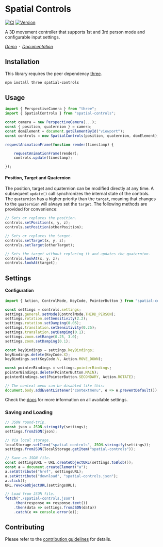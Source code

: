 # Spatial Controls

[![CI](https://github.com/vanruesc/spatial-controls/actions/workflows/ci.yml/badge.svg)](https://github.com/vanruesc/spatial-controls/actions/workflows/ci.yml)
[![Version](https://badgen.net/npm/v/spatial-controls?color=green)](https://www.npmjs.com/package/spatial-controls)

A 3D movement controller that supports 1st and 3rd person mode and configurable input settings.

*[Demo](https://vanruesc.github.io/spatial-controls/demo)&ensp;&middot;&ensp;[Documentation](https://vanruesc.github.io/spatial-controls/docs)*


## Installation

This library requires the peer dependency [three](https://github.com/mrdoob/three.js/).

```sh
npm install three spatial-controls
```


## Usage

```js
import { PerspectiveCamera } from "three";
import { SpatialControls } from "spatial-controls";

const camera = new PerspectiveCamera(...);
const { position, quaternion } = camera;
const domElement = document.getElementById("viewport");
const controls = new SpatialControls(position, quaternion, domElement);

requestAnimationFrame(function render(timestamp) {

	requestAnimationFrame(render);
	controls.update(timestamp);

});
```

#### Position, Target and Quaternion

The position, target and quaternion can be modified directly at any time. A subsequent `update()` call synchronizes the internal state of the controls. The `quaternion` has a higher priority than the `target`, meaning that changes to the `quaternion` will always set the `target`. The following methods are provided for convenience:

```js
// Sets or replaces the position.
controls.setPosition(x, y, z);
controls.setPosition(otherPosition);

// Sets or replaces the target.
controls.setTarget(x, y, z);
controls.setTarget(otherTarget);

// Sets the target without replacing it and updates the quaternion.
controls.lookAt(x, y, z);
controls.lookAt(target);
```

## Settings

#### Configuration

```js
import { Action, ControlMode, KeyCode, PointerButton } from "spatial-controls";

const settings = controls.settings;
settings.general.setMode(ControlMode.THIRD_PERSON);
settings.rotation.setSensitivity(2.2);
settings.rotation.setDamping(0.05);
settings.translation.setSensitivity(0.25);
settings.translation.setDamping(0.1);
settings.zoom.setRange(0.25, 3.0);
settings.zoom.setDamping(0.1);

const keyBindings = settings.keyBindings;
keyBindings.delete(KeyCode.X);
keyBindings.set(KeyCode.V, Action.MOVE_DOWN);

const pointerBindings = settings.pointerBindings;
pointerBindings.delete(PointerButton.MAIN);
pointerBindings.set(PointerButton.SECONDARY, Action.ROTATE);

// The context menu can be disabled like this:
document.body.addEventListener("contextmenu", e => e.preventDefault());
```

Check the [docs](https://vanruesc.github.io/spatial-controls/docs/classes/Settings.html) for more information on all available settings.

### Saving and Loading

```js
// JSON round-trip.
const json = JSON.stringify(settings);
settings.fromJSON(json);

// Via local storage.
localStorage.setItem("spatial-controls", JSON.stringify(settings));
settings.fromJSON(localStorage.getItem("spatial-controls"));

// Save as JSON file.
const settingsURL = URL.createObjectURL(settings.toBlob());
const a = document.createElement("a");
a.setAttribute("href", settingsURL);
a.setAttribute("download", "spatial-controls.json");
a.click();
URL.revokeObjectURL(settingsURL);

// Load from JSON file.
fetch("./spatial-controls.json")
	.then(response => response.text())
	.then(data => settings.fromJSON(data))
	.catch(e => console.error(e));
```


## Contributing

Please refer to the [contribution guidelines](https://github.com/vanruesc/spatial-controls/blob/main/.github/CONTRIBUTING.md) for details.
